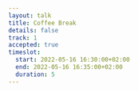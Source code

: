 ```yaml
---
layout: talk
title: Coffee Break
details: false
track: 1
accepted: true
timeslot:
  start: 2022-05-16 16:30:00+02:00
  end: 2022-05-16 16:35:00+02:00
  duration: 5
---
```


<!-- empty //-->
